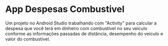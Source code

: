 # App Despesas Combustivel 

Um projeto no Android Studio trabalhando com "Activity" para calcular a despesa que você terá em dinheiro com combustível no seu veículo conforme as informações passadas de distância, desempenho do veículo e valor do combustível.
